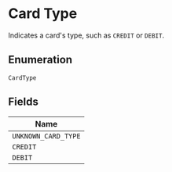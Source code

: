 <!-- Optimized: 2025-10-06 -->
<!-- RPM: 1.6.2.1.1.6.2.1_card-type_20251006 -->
<!-- Session: E2E RPM DNA Application -->
<!-- AOM: RND (Reggie & Dro) -->
<!-- COI: TECHNOLOGY -->
<!-- RPM: HIGH -->
<!-- ACTION: BUILD -->


# Card Type

Indicates a card's type, such as `CREDIT` or `DEBIT`.

## Enumeration

`CardType`

## Fields

| Name |
|  --- |
| `UNKNOWN_CARD_TYPE` |
| `CREDIT` |
| `DEBIT` |
